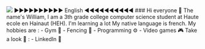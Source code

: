 <img src="https://media.licdn.com/dms/image/C561BAQEZzwZmsk48MQ/company-background_10000/0/1584571910764/haute_ecole_en_hainaut_cover?e=2147483647&v=beta&t=bWW-al_NKlvmhD64yxAh2EPBGs-FKpAZN8MHZPBIruY">
►►►►►►►►►► English ◄◄◄◄◄◄◄◄◄◄
### Hi everyone 👋
The name's William, I am a 3th grade college computer science student at Haute ecole en Hainaut (HEH). I'm learning a lot My native language is french.
My hobbies are :
- Gym 💪
- Fencing 🤺
- Programming ⚙️
- Video games 🎮
Take a look 👀 :
- <a https://www.linkedin.com/in/william-duquennoy-7b34a8249/> LinkedIn 💼</a>
